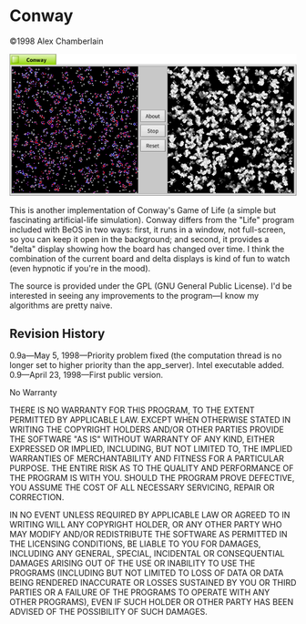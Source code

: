 Conway
====
©1998  Alex Chamberlain

![Screenshot](screenshot.png)

This is another implementation of Conway's Game of Life (a simple but fascinating artificial-life simulation).  Conway differs from the "Life" program included with BeOS in two ways: first, it runs in a window, not full-screen, so you can keep it open in the background; and second, it provides a "delta" display showing how the board has 
changed over time. I think the combination of the current board and delta displays is kind of fun to watch (even hypnotic if you're in the mood).

The source is provided under the GPL (GNU General Public License).  I'd be interested in seeing any improvements to the program—I know my algorithms are pretty naive.  

Revision History
----

0.9a—May 5, 1998—Priority problem fixed (the computation thread is
                     no longer set to higher priority than the
                     app_server).  Intel executable added.
0.9—April 23, 1998—First public version.


No Warranty

THERE IS NO WARRANTY FOR THIS PROGRAM, TO THE EXTENT PERMITTED BY
APPLICABLE LAW.  EXCEPT WHEN OTHERWISE STATED IN WRITING THE COPYRIGHT
HOLDERS AND/OR OTHER PARTIES PROVIDE THE SOFTWARE "AS IS" WITHOUT WARRANTY
OF ANY KIND, EITHER EXPRESSED OR IMPLIED, INCLUDING, BUT NOT LIMITED TO,
THE IMPLIED WARRANTIES OF MERCHANTABILITY AND FITNESS FOR A PARTICULAR
PURPOSE.  THE ENTIRE RISK AS TO THE QUALITY AND PERFORMANCE OF THE PROGRAM
IS WITH YOU.  SHOULD THE PROGRAM PROVE DEFECTIVE, YOU ASSUME THE COST OF ALL
NECESSARY SERVICING, REPAIR OR CORRECTION.

IN NO EVENT UNLESS REQUIRED BY APPLICABLE LAW OR AGREED TO IN WRITING
WILL ANY COPYRIGHT HOLDER, OR ANY OTHER PARTY WHO MAY MODIFY AND/OR
REDISTRIBUTE THE SOFTWARE AS PERMITTED IN THE LICENSING CONDITIONS,
BE LIABLE TO YOU FOR DAMAGES, INCLUDING ANY GENERAL, SPECIAL, INCIDENTAL
OR CONSEQUENTIAL DAMAGES ARISING OUT OF THE USE OR INABILITY TO USE THE
PROGRAMS (INCLUDING BUT NOT LIMITED TO LOSS OF DATA OR DATA BEING RENDERED
INACCURATE OR LOSSES SUSTAINED BY YOU OR THIRD PARTIES OR A FAILURE OF THE
PROGRAMS TO OPERATE WITH ANY OTHER PROGRAMS), EVEN IF SUCH HOLDER OR OTHER
PARTY HAS BEEN ADVISED OF THE POSSIBILITY OF SUCH DAMAGES.
